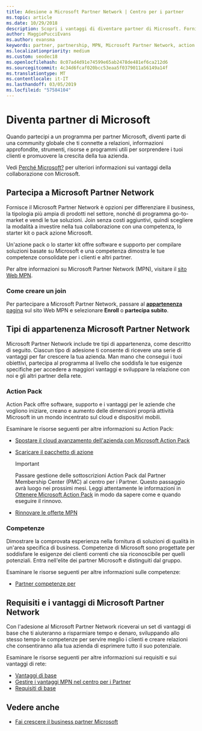 ```yaml
---
title: Adesione a Microsoft Partner Network | Centro per i partner
ms.topic: article
ms.date: 10/29/2018
description: Scopri i vantaggi di diventare partner di Microsoft. Fornisce il Microsoft Partner Network è opzioni per differenziare il business, la tipologia più ampia di prodotti nel settore, nonché di programma go-to-market e vendi le tue soluzioni.
author: MaggiePucciEvans
ms.author: evansma
keywords: partner, partnership, MPN, Microsoft Partner Network, action pack, sottoscrizione di action pack, vantaggi, vantaggi MPN, adesione, silver, gold, competenze
ms.localizationpriority: medium
ms.custom: seodec18
ms.openlocfilehash: 8c07ad4d91e74599e65ab2478de481ef6ca212d6
ms.sourcegitcommit: 4c34d6fcaf020bcc53eaa5f0379011a56149a14f
ms.translationtype: MT
ms.contentlocale: it-IT
ms.lasthandoff: 03/05/2019
ms.locfileid: "57584104"
---
```

# <a name="partner-with-microsoft"></a>Diventa partner di Microsoft

Quando partecipi a un programma per partner Microsoft, diventi parte di una community globale che ti connette a relazioni, informazioni approfondite, strumenti, risorse e programmi utili per sorprendere i tuoi clienti e promuovere la crescita della tua azienda.

Vedi [Perché Microsoft?](https://partner.microsoft.com/business-opportunities/why-microsoft) per ulteriori informazioni sui vantaggi della collaborazione con Microsoft. 

## <a name="join-the-microsoft-partner-network"></a>Partecipa a Microsoft Partner Network

<!-- 12/5/18 The content below was copied and pasted directly from the Membership page of the MPN site (https://partner.microsoft.com/en-us/membership)-->

Fornisce il Microsoft Partner Network è opzioni per differenziare il business, la tipologia più ampia di prodotti nel settore, nonché di programma go-to-market e vendi le tue soluzioni. Join senza costi aggiuntivi, quindi scegliere la modalità a investire nella tua collaborazione con una competenza, lo starter kit o pack azione Microsoft.

Un'azione pack o lo starter kit offre software e supporto per compilare soluzioni basate su Microsoft e una competenza dimostra le tue competenze consolidate per i clienti e altri partner.

Per altre informazioni su Microsoft Partner Network (MPN), visitare il [sito Web MPN](https://partner.microsoft.com/commercial).

### <a name="how-to-join"></a>Come creare un join

Per partecipare a Microsoft Partner Network, passare al [ **appartenenza** pagina](https://partner.microsoft.com/membership) sul sito Web MPN e selezionare **Enroll** o **partecipa subito**.

## <a name="microsoft-partner-network-membership-types"></a>Tipi di appartenenza Microsoft Partner Network

<!-- 12/5/18 The content below was copied and pasted directly from the Membership pages of the MPN site (https://partner.microsoft.com/en-us/membership)-->

Microsoft Partner Network include tre tipi di appartenenza, come descritto di seguito. Ciascun tipo di adesione ti consente di ricevere una serie di vantaggi per far crescere la tua azienda. Man mano che consegui i tuoi obiettivi, partecipa al programma al livello che soddisfa le tue esigenze specifiche per accedere a maggiori vantaggi e sviluppare la relazione con noi e gli altri partner della rete.

### <a name="action-pack"></a>Action Pack

Action Pack offre software, supporto e i vantaggi per le aziende che vogliono iniziare, creano e aumento delle dimensioni proprià attività Microsoft in un mondo incentrato sul cloud e dispositivi mobili. 

Esaminare le risorse seguenti per altre informazioni su Action Pack:

- [Spostare il cloud avanzamento dell'azienda con Microsoft Action Pack](https://partner.microsoft.com/membership/action-pack)
- [Scaricare il pacchetto di azione](mpn-get-action-pack.md)
  
    >[!IMPORTANT]
    >Passare gestione delle sottoscrizioni Action Pack dal Partner Membership Center (PMC) al centro per i Partner. Questo passaggio avrà luogo nei prossimi mesi. Leggi attentamente le informazioni in [Ottenere Microsoft Action Pack](mpn-get-action-pack.md) in modo da sapere come e quando eseguire il rinnovo.  

- [Rinnovare le offerte MPN](renew-mpn-offers.md)

### <a name="competencies"></a>Competenze

Dimostrare la comprovata esperienza nella fornitura di soluzioni di qualità in un'area specifica di business. Competenze di Microsoft sono progettate per soddisfare le esigenze dei clienti correnti che sia riconoscibile per quelli potenziali. Entra nell'elite dei partner Microsoft e distinguiti dal gruppo.

Esaminare le risorse seguenti per altre informazioni sulle competenze:

- [Partner competenze per](https://partner.microsoft.com/membership/competencies)

## <a name="microsoft-partner-network-benefits-and-requirements"></a>Requisiti e i vantaggi di Microsoft Partner Network

Con l'adesione al Microsoft Partner Network riceverai un set di vantaggi di base che ti aiuteranno a risparmiare tempo e denaro, sviluppando allo stesso tempo le competenze per servire meglio i clienti e creare relazioni che consentiranno alla tua azienda di esprimere tutto il suo potenziale.

Esaminare le risorse seguenti per altre informazioni sui requisiti e sui vantaggi di rete:

- [Vantaggi di base](https://partner.microsoft.com/en-us/membership/core-benefits#simple-tab-content-1)
- [Gestire i vantaggi MPN nel centro per i Partner](manage-your-partner-network-benefits.md)
- [Requisiti di base](https://partner.microsoft.com/en-us/membership/core-benefits#simple-tab-content-2)

## <a name="see-also"></a>Vedere anche
- [Fai crescere il business partner Microsoft](grow-your-business.md)
